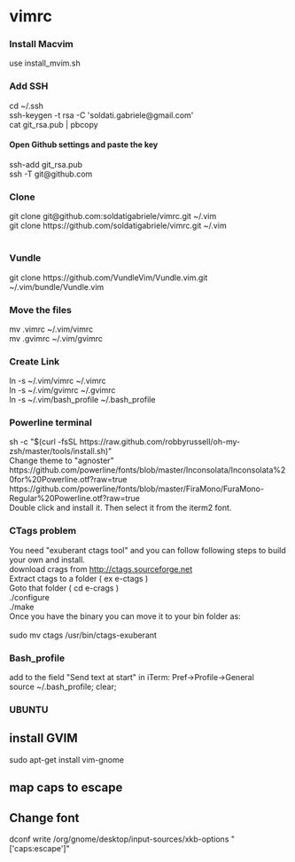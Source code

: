 # vimrc


<h3>Install Macvim</h3>
use install_mvim.sh
<br>

<h3>Add SSH</h3>
cd ~/.ssh
<br>
ssh-keygen -t rsa -C 'soldati.gabriele@gmail.com'
<br>
cat git_rsa.pub | pbcopy
<br>
<h4>Open Github settings and paste the key</h4>
ssh-add git_rsa.pub
<br>
ssh -T git@github.com
<br>

<h3>Clone</h3>
git clone git@github.com:soldatigabriele/vimrc.git ~/.vim
<br>
git clone https://github.com/soldatigabriele/vimrc.git ~/.vim
<br><br>
<h3>Vundle</h3>
git clone https://github.com/VundleVim/Vundle.vim.git ~/.vim/bundle/Vundle.vim
<h3>Move the files</h3>
mv .vimrc ~/.vim/vimrc
<br>
mv .gvimrc ~/.vim/gvimrc
<br>
<h3>Create Link</h3>
ln -s ~/.vim/vimrc ~/.vimrc
<br>
ln -s ~/.vim/gvimrc ~/.gvimrc
<br>
ln -s ~/.vim/bash_profile ~/.bash_profile
<br>

<h3>Powerline terminal</h3>
sh -c "$(curl -fsSL https://raw.github.com/robbyrussell/oh-my-zsh/master/tools/install.sh)"
<br>
Change theme to "agnoster"
<br>
https://github.com/powerline/fonts/blob/master/Inconsolata/Inconsolata%20for%20Powerline.otf?raw=true
<br>
https://github.com/powerline/fonts/blob/master/FiraMono/FuraMono-Regular%20Powerline.otf?raw=true
<br>
Double click and install it. Then select it from the iterm2 font.
<br>

<h3>CTags problem</h3>

You need "exuberant ctags tool" and you can follow following steps to build your own and install.
<br>
download crags from http://ctags.sourceforge.net
<br>
Extract ctags to a folder ( ex e-ctags )
<br>
Goto that folder ( cd e-crags )
<br>
./configure
<br>
./make
<br>
Once you have the binary you can move it to your bin folder as:
<br>
<br>
sudo mv ctags /usr/bin/ctags-exuberant

<h3>Bash_profile</h3>
add to the field "Send text at start" in iTerm: Pref->Profile->General
<br>
source ~/.bash_profile; clear;

<h3>UBUNTU</h3>
<h2>install GVIM</h2>
sudo apt-get install vim-gnome
<h2>map caps to escape</h2>

<h2>Change font</h2>
dconf write /org/gnome/desktop/input-sources/xkb-options "['caps:escape']"

